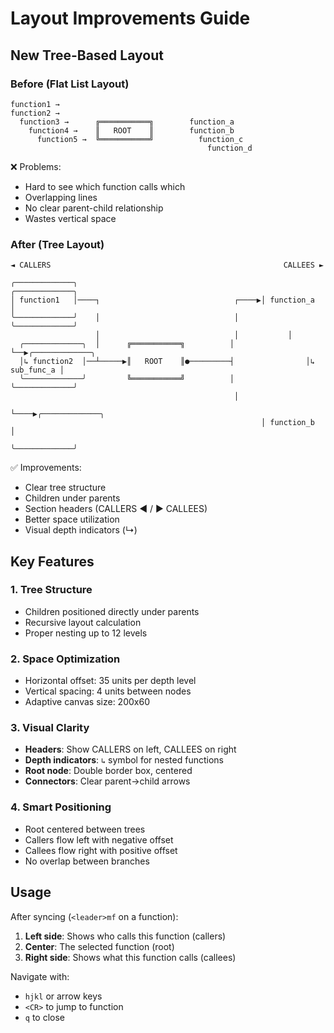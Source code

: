 # Layout Improvements Guide

## New Tree-Based Layout

### Before (Flat List Layout)
```
function1 →        
function2 →        
  function3 →      ╔═══════════╗        function_a
    function4 →    ║   ROOT    ║        function_b  
      function5 →  ╚═══════════╝          function_c
                                            function_d
```
❌ Problems:
- Hard to see which function calls which
- Overlapping lines
- No clear parent-child relationship
- Wastes vertical space

### After (Tree Layout)
```
◄ CALLERS                                                    CALLEES ►

╭─────────────╮                                         ╭─────────────╮
│ function1   │────┐                              ┌────▶│ function_a  │
╰─────────────╯    │                              │     ╰─────────────╯
                   │                              │           │
  ╭─────────────╮  │      ╔═══════════╗          │           └──▶╭─────────────╮
  │↳ function2  │──┴─────▶║   ROOT    ║●─────────┤                │↳ sub_func_a │
  ╰─────────────╯         ╚═══════════╝          │                ╰─────────────╯
                                                  │     
                                                  └────▶╭─────────────╮
                                                        │ function_b  │
                                                        ╰─────────────╯
```
✅ Improvements:
- Clear tree structure
- Children under parents
- Section headers (CALLERS ◄ / ► CALLEES)
- Better space utilization
- Visual depth indicators (↳)

## Key Features

### 1. **Tree Structure**
- Children positioned directly under parents
- Recursive layout calculation
- Proper nesting up to 12 levels

### 2. **Space Optimization**
- Horizontal offset: 35 units per depth level
- Vertical spacing: 4 units between nodes
- Adaptive canvas size: 200x60

### 3. **Visual Clarity**
- **Headers**: Show CALLERS on left, CALLEES on right
- **Depth indicators**: `↳` symbol for nested functions
- **Root node**: Double border box, centered
- **Connectors**: Clear parent→child arrows

### 4. **Smart Positioning**
- Root centered between trees
- Callers flow left with negative offset
- Callees flow right with positive offset
- No overlap between branches

## Usage

After syncing (`<leader>mf` on a function):
1. **Left side**: Shows who calls this function (callers)
2. **Center**: The selected function (root)
3. **Right side**: Shows what this function calls (callees)

Navigate with:
- `hjkl` or arrow keys
- `<CR>` to jump to function
- `q` to close
